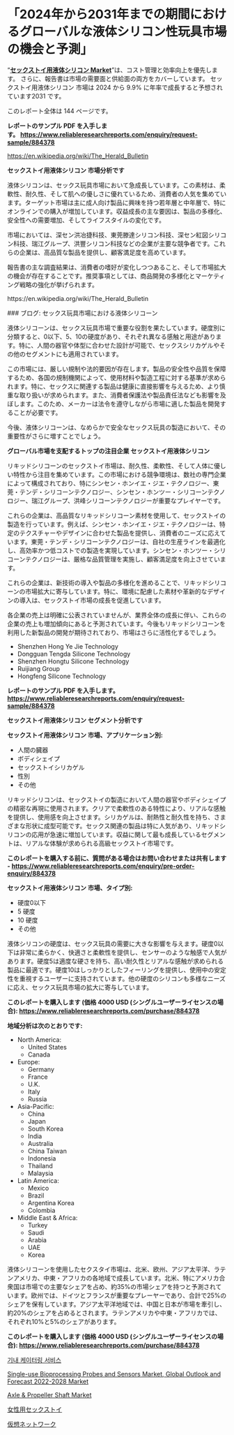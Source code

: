 <p><h1>「2024年から2031年までの期間におけるグローバルな液体シリコン性玩具市場の機会と予測」</h1></p><p>&ldquo;<strong><a href="https://www.reliableresearchreports.com/liquid-silicone-for-sex-toy-r884378">セックストイ用液体シリコン Market</a></strong>&rdquo;は、コスト管理と効率向上を優先します。 さらに、報告書は市場の需要面と供給面の両方をカバーしています。 セックストイ用液体シリコン 市場は 2024 から 9.9% に年率で成長すると予想されています2031 です。</p>
<p>このレポート全体は 144 ページです。</p>
<p><strong>レポートのサンプル PDF を入手します。&nbsp;<a href="https://www.reliableresearchreports.com/enquiry/request-sample/884378">https://www.reliableresearchreports.com/enquiry/request-sample/884378</a></strong></p>
<p><a href="https://en.wikipedia.org/wiki/The_Herald_Bulletin">https://en.wikipedia.org/wiki/The_Herald_Bulletin</a></p>
<p><strong>セックストイ用液体シリコン 市場分析です</strong></p>
<p><p>液体シリコンは、セックス玩具市場において急成長しています。この素材は、柔軟性、耐久性、そして肌への優しさに優れているため、消費者の人気を集めています。ターゲット市場は主に成人向け製品に興味を持つ若年層と中年層で、特にオンラインでの購入が増加しています。収益成長の主な要因は、製品の多様化、安全性への需要増加、そしてライフスタイルの変化です。</p><p>市場においては、深セン洪冶捷科技、東莞滕達シリコン科技、深セン紅図シリコン科技、瑞江グループ、洪豐シリコン科技などの企業が主要な競争者です。これらの企業は、高品質な製品を提供し、顧客満足度を高めています。</p><p>報告書の主な調査結果は、消費者の嗜好が変化しつつあること、そして市場拡大の機会が存在することです。推奨事項としては、商品開発の多様化とマーケティング戦略の強化が挙げられます。</p></p>
<p>https://en.wikipedia.org/wiki/The_Herald_Bulletin</p>
<p><p>### ブログ: セックス玩具市場における液体シリコーン</p><p>液体シリコーンは、セックス玩具市場で重要な役割を果たしています。硬度別に分類すると、0以下、5、10の硬度があり、それぞれ異なる感触と用途があります。特に、人間の器官や体型に合わせた設計が可能で、セックスシリカゲルやその他のセグメントにも適用されています。</p><p>この市場には、厳しい規制や法的要因が存在します。製品の安全性や品質を保障するため、各国の規制機関によって、使用材料や製造工程に対する基準が求められます。特に、セックスに関連する製品は健康に直接影響を与えるため、より慎重な取り扱いが求められます。また、消費者保護法や製品責任法なども影響を及ぼします。このため、メーカーは法令を遵守しながら市場に適した製品を開発することが必要です。</p><p>今後、液体シリコーンは、なめらかで安全なセックス玩具の製造において、その重要性がさらに増すことでしょう。</p></p>
<p><strong>グローバル市場を支配するトップの注目企業 セックストイ用液体シリコン</strong></p>
<p><p>リキッドシリコーンのセックストイ市場は、耐久性、柔軟性、そして人体に優しい特性から注目を集めています。この市場における競争環境は、数社の専門企業によって構成されており、特にシンセン・ホンイエ・ジエ・テクノロジー、東莞・テンデ・シリコーンテクノロジー、シンセン・ホンツー・シリコーンテクノロジー、瑞江グループ、洪峰シリコーンテクノロジーが重要なプレイヤーです。</p><p>これらの企業は、高品質なリキッドシリコーン素材を使用して、セックストイの製造を行っています。例えば、シンセン・ホンイエ・ジエ・テクノロジーは、特定のテクスチャーやデザインに合わせた製品を提供し、消費者のニーズに応えています。東莞・テンデ・シリコーンテクノロジーは、自社の生産ラインを最適化し、高効率かつ低コストでの製造を実現しています。シンセン・ホンツー・シリコーンテクノロジーは、厳格な品質管理を実施し、顧客満足度を向上させています。</p><p>これらの企業は、新技術の導入や製品の多様化を進めることで、リキッドシリコーンの市場拡大に寄与しています。特に、環境に配慮した素材や革新的なデザインの導入は、セックストイ市場の成長を促進しています。</p><p>各企業の売上は明確に公表されていませんが、業界全体の成長に伴い、これらの企業の売上も増加傾向にあると予測されています。今後もリキッドシリコーンを利用した新製品の開発が期待されており、市場はさらに活性化するでしょう。</p></p>
<p><ul><li>Shenzhen Hong Ye Jie Technology</li><li>Dongguan Tengda Silicone Technology</li><li>Shenzhen Hongtu Silicone Technology</li><li>Ruijiang Group</li><li>Hongfeng Silicone Technology</li></ul></p>
<p><strong>レポートのサンプル PDF を入手します。 <a href="https://www.reliableresearchreports.com/enquiry/request-sample/884378">https://www.reliableresearchreports.com/enquiry/request-sample/884378</a></strong></p>
<p><strong>セックストイ用液体シリコン セグメント分析です</strong></p>
<p><strong>セックストイ用液体シリコン 市場、アプリケーション別:</strong></p>
<p><ul><li>人間の臓器</li><li>ボディシェイプ</li><li>セックストイシリカゲル</li><li>性別</li><li>その他</li></ul></p>
<p><p>リキッドシリコンは、セックストイの製造において人間の器官やボディシェイプの精密な再現に使用されます。クリアで柔軟性のある特性により、リアルな感触を提供し、使用感を向上させます。シリカゲルは、耐熱性と耐久性を持ち、さまざまな形状に成型可能です。セックス関連の製品は特に人気があり、リキッドシリコンの応用が急速に増加しています。収益に関して最も成長しているセグメントは、リアルな体験が求められる高級セックストイ市場です。</p></p>
<p><strong>このレポートを購入する前に、質問がある場合はお問い合わせまたは共有します - <a href="https://www.reliableresearchreports.com/enquiry/pre-order-enquiry/884378">https://www.reliableresearchreports.com/enquiry/pre-order-enquiry/884378</a></strong></p>
<p><strong>セックストイ用液体シリコン 市場、タイプ別:</strong></p>
<p><ul><li>硬度0以下</li><li>5 硬度</li><li>10 硬度</li><li>その他</li></ul></p>
<p><p>液体シリコンの硬度は、セックス玩具の需要に大きな影響を与えます。硬度0以下は非常に柔らかく、快適さと柔軟性を提供し、センサーのような触感で人気があります。硬度5は適度な硬さを持ち、高い耐久性とリアルな感触が求められる製品に最適です。硬度10はしっかりとしたフィーリングを提供し、使用中の安定性を重視するユーザーに支持されています。他の硬度のシリコンも多様なニーズに応え、セックス玩具市場の拡大に寄与しています。</p></p>
<p><strong>このレポートを購入します (価格 4000 USD (シングルユーザーライセンスの場合): <a href="https://www.reliableresearchreports.com/purchase/884378">https://www.reliableresearchreports.com/purchase/884378</a></strong></p>
<p><strong>地域分析は次のとおりです:</strong></p>
<p><ul>
    <li>
        North America:
        <ul>
            <li>United States</li>
            <li>Canada</li>
        </ul>
    </li>
    <li>
        Europe:
        <ul>
            <li>Germany</li>
            <li>France</li>
            <li>U.K.</li>
            <li>Italy</li>
            <li>Russia</li>
        </ul>
    </li>
    <li>
        Asia-Pacific:
        <ul>
            <li>China</li>
            <li>Japan</li>
            <li>South Korea</li>
            <li>India</li>
            <li>Australia</li>
            <li>China Taiwan</li>
            <li>Indonesia</li>
            <li>Thailand</li>
            <li>Malaysia</li>
        </ul>
    </li>
    <li>
        Latin America:
        <ul>
            <li>Mexico</li>
            <li>Brazil</li>
            <li>Argentina Korea</li>
            <li>Colombia</li>
        </ul>
    </li>
    <li>
        Middle East & Africa:
        <ul>
            <li>Turkey</li>
            <li>Saudi</li>
            <li>Arabia</li>
            <li>UAE</li>
            <li>Korea</li>
        </ul>
    </li>
    </ul></p>
<p><p>液体シリコーンを使用したセクスタイ市場は、北米、欧州、アジア太平洋、ラテンアメリカ、中東・アフリカの各地域で成長しています。北米、特にアメリカ合衆国は市場での主要なシェアを占め、約35%の市場シェアを持つと予測されています。欧州では、ドイツとフランスが重要なプレーヤーであり、合計で25%のシェアを保有しています。アジア太平洋地域では、中国と日本が市場を牽引し、約20%のシェアを占めるとされます。ラテンアメリカや中東・アフリカでは、それぞれ10%と5%のシェアがあります。</p></p>
<p><strong>このレポートを購入します (価格 4000 USD (シングルユーザーライセンスの場合): <a href="https://www.reliableresearchreports.com/purchase/884378">https://www.reliableresearchreports.com/purchase/884378</a></strong></p>
<p><p><a href="https://medium.com/@trevorkruvalis5678/%ED%95%AD%EA%B3%B5%EA%B8%B0-%EB%82%B4-%EA%B8%B0%EB%82%B4%EC%8B%9D-%EC%84%9C%EB%B9%84%EC%8A%A4-%EC%8B%9C%EC%9E%A5-%EA%B7%9C%EB%AA%A8%EB%8A%94-%EC%97%B0%ED%8F%89%EA%B7%A0-5-5-%EC%84%B1%EC%9E%A5%ED%95%98%EA%B3%A0-%EC%9E%88%EC%9C%BC%EB%A9%B0-%EC%9D%B4-%EB%B3%B4%EA%B3%A0%EC%84%9C%EB%8A%94-%EC%9C%A0%ED%98%95-%EC%9D%91%EC%9A%A9-%ED%94%84%EB%A1%9C%EA%B7%B8%EB%9E%A8-%EC%84%B1%EC%9E%A5-%EB%B0%8F-2024-2031%EB%85%84-%EC%98%88%EC%B8%A1%EC%97%90-%EB%8C%80%ED%95%9C-%EB%B6%84%EC%84%9D%EC%9D%84-%EB%8B%A4%EB%A3%B9%EB%8B%88%EB%8B%A4-34549b78ed73">기내 케이터링 서비스</a></p><p><a href="https://github.com/prosalinda88/Market-Research-Report-List-6/blob/main/single-use-bioprocessing-probes-and-sensors-market-global-outlook-and-forecast-2022-2028-market.md">Single-use Bioprocessing Probes and Sensors Market, Global Outlook and Forecast 2022-2028 Market</a></p><p><a href="https://issuu.com/reportprime-2/docs/axle-propeller-shaft-market-size-20_662e8dc536b4de">Axle & Propeller Shaft Market</a></p><p><a href="https://github.com/lababdou/Market-Research-Report-List-5/blob/main/943057387503.md">女性用セックストイ</a></p><p><a href="https://medium.com/@rudysimonis2023/%E3%83%90%E3%83%BC%E3%83%81%E3%83%A3%E3%83%AB%E3%83%8D%E3%83%83%E3%83%88%E3%83%AF%E3%83%BC%E3%82%AD%E3%83%B3%E3%82%B0%E5%B8%82%E5%A0%B4%E3%81%AE%E8%A6%8F%E6%A8%A1%E3%81%A8%E3%82%B7%E3%82%A7%E3%82%A2%E5%88%86%E6%9E%90-%E6%88%90%E9%95%B7%E3%83%88%E3%83%AC%E3%83%B3%E3%83%89%E3%81%A8%E4%BA%88%E6%B8%AC-2024%E5%B9%B4-2031%E5%B9%B4-2053da4a1b3e">仮想ネットワーク</a></p></p>
